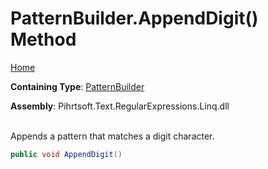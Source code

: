 # PatternBuilder\.AppendDigit\(\) Method

[Home](../../../../../../README.md)

**Containing Type**: [PatternBuilder](../README.md)

**Assembly**: Pihrtsoft\.Text\.RegularExpressions\.Linq\.dll

\
Appends a pattern that matches a digit character\.

```csharp
public void AppendDigit()
```

